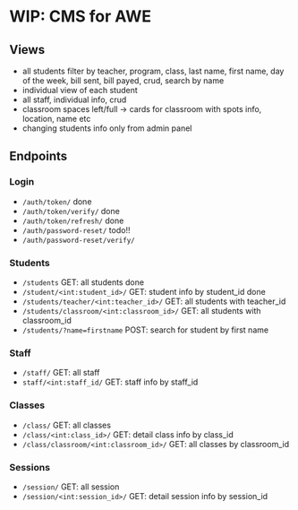 # WIP: CMS for AWE

## Views
- all students filter by teacher, program, class, last name, first name, day of the week, bill sent, bill payed, crud, search by name
- individual view of each student
- all staff, individual info, crud
- classroom spaces left/full -> cards for classroom with spots info, location, name etc
- changing students info only from admin panel

## Endpoints

### Login
- `/auth/token/` done
- `/auth/token/verify/` done
- `/auth/token/refresh/` done
- `/auth/password-reset/` todo!!
- `/auth/password-reset/verify/`

### Students
- `/students` GET: all students done
- `/student/<int:student_id>/` GET: student info by student_id done
- `/students/teacher/<int:teacher_id>/` GET: all students with teacher_id
- `/students/classroom/<int:classroom_id>/` GET: all students with classroom_id
- `/students/?name=firstname` POST: search for student by first name

### Staff
- `/staff/` GET: all staff
- `staff/<int:staff_id/` GET: staff info by staff_id

### Classes
- `/class/` GET: all classes
- `/class/<int:class_id>/` GET: detail class info by class_id
- `/class/classroom/<int:classroom_id>/` GET: all classes by classroom_id

### Sessions
- `/session/` GET: all session
- `/session/<int:session_id>/` GET: detail session info by session_id
